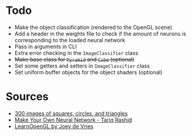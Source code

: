 # Todo
- Make the object classification (rendered to the OpenGL scene)
- Add a header in the weights file to check if the amount of neurons is corresponding to the loaded neural network
- Pass in arguments in CLI
- Extra error checking in the `ImageClassifier` class
- ~~Make base class for `Pyramid` and `Cube` (optional)~~
- Set some getters and setters in `ImageClassifier` class
- Set uniform buffer objects for the object shaders (optional)

# Sources
- [300 images of squares, circles, and triangles](https://www.kaggle.com/datasets/cactus3/basicshapes/)
- [Make Your Own Neural Network - Tariq Rashid](https://github.com/harshitkgupta/StudyMaterial/blob/master/Make%20Your%20Own%20Neural%20Network%20(Tariq%20Rashid)%20-%20%7BCHB%20Books%7D.pdf)
- [LearnOpenGL by Joey de Vries](https://learnopengl.com/)
